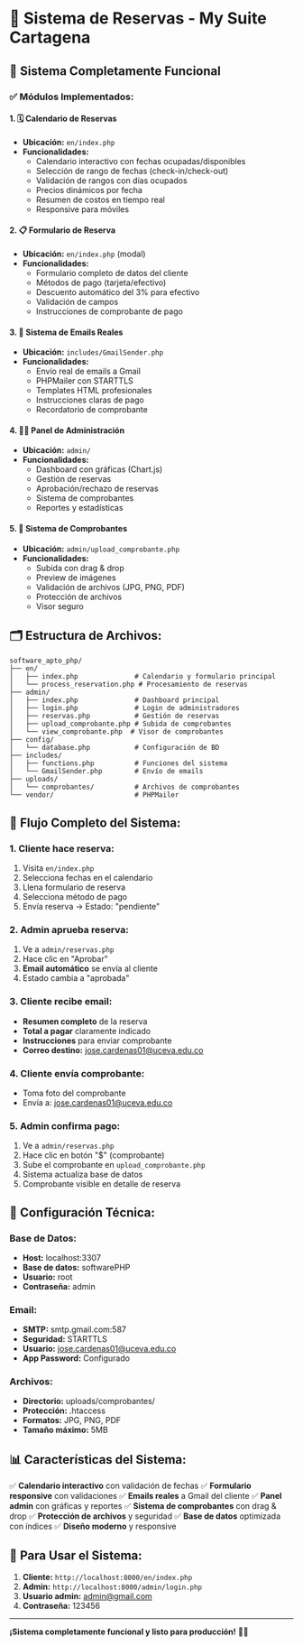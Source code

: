 # 🏨 Sistema de Reservas - My Suite Cartagena

## 🚀 **Sistema Completamente Funcional**

### ✅ **Módulos Implementados:**

#### **1. 🗓️ Calendario de Reservas**
- **Ubicación:** `en/index.php`
- **Funcionalidades:**
  - Calendario interactivo con fechas ocupadas/disponibles
  - Selección de rango de fechas (check-in/check-out)
  - Validación de rangos con días ocupados
  - Precios dinámicos por fecha
  - Resumen de costos en tiempo real
  - Responsive para móviles

#### **2. 📋 Formulario de Reserva**
- **Ubicación:** `en/index.php` (modal)
- **Funcionalidades:**
  - Formulario completo de datos del cliente
  - Métodos de pago (tarjeta/efectivo)
  - Descuento automático del 3% para efectivo
  - Validación de campos
  - Instrucciones de comprobante de pago

#### **3. 📧 Sistema de Emails Reales**
- **Ubicación:** `includes/GmailSender.php`
- **Funcionalidades:**
  - Envío real de emails a Gmail
  - PHPMailer con STARTTLS
  - Templates HTML profesionales
  - Instrucciones claras de pago
  - Recordatorio de comprobante

#### **4. 👨‍💼 Panel de Administración**
- **Ubicación:** `admin/`
- **Funcionalidades:**
  - Dashboard con gráficas (Chart.js)
  - Gestión de reservas
  - Aprobación/rechazo de reservas
  - Sistema de comprobantes
  - Reportes y estadísticas

#### **5. 💾 Sistema de Comprobantes**
- **Ubicación:** `admin/upload_comprobante.php`
- **Funcionalidades:**
  - Subida con drag & drop
  - Preview de imágenes
  - Validación de archivos (JPG, PNG, PDF)
  - Protección de archivos
  - Visor seguro

## 🗂️ **Estructura de Archivos:**

```
software_apto_php/
├── en/
│   ├── index.php              # Calendario y formulario principal
│   └── process_reservation.php # Procesamiento de reservas
├── admin/
│   ├── index.php              # Dashboard principal
│   ├── login.php              # Login de administradores
│   ├── reservas.php           # Gestión de reservas
│   ├── upload_comprobante.php # Subida de comprobantes
│   └── view_comprobante.php  # Visor de comprobantes
├── config/
│   └── database.php           # Configuración de BD
├── includes/
│   ├── functions.php          # Funciones del sistema
│   └── GmailSender.php        # Envío de emails
├── uploads/
│   └── comprobantes/          # Archivos de comprobantes
└── vendor/                    # PHPMailer
```

## 🎯 **Flujo Completo del Sistema:**

### **1. Cliente hace reserva:**
1. Visita `en/index.php`
2. Selecciona fechas en el calendario
3. Llena formulario de reserva
4. Selecciona método de pago
5. Envía reserva → Estado: "pendiente"

### **2. Admin aprueba reserva:**
1. Ve a `admin/reservas.php`
2. Hace clic en "Aprobar"
3. **Email automático** se envía al cliente
4. Estado cambia a "aprobada"

### **3. Cliente recibe email:**
- **Resumen completo** de la reserva
- **Total a pagar** claramente indicado
- **Instrucciones** para enviar comprobante
- **Correo destino:** jose.cardenas01@uceva.edu.co

### **4. Cliente envía comprobante:**
- Toma foto del comprobante
- Envía a: jose.cardenas01@uceva.edu.co

### **5. Admin confirma pago:**
1. Ve a `admin/reservas.php`
2. Hace clic en botón "$" (comprobante)
3. Sube el comprobante en `upload_comprobante.php`
4. Sistema actualiza base de datos
5. Comprobante visible en detalle de reserva

## 🔧 **Configuración Técnica:**

### **Base de Datos:**
- **Host:** localhost:3307
- **Base de datos:** softwarePHP
- **Usuario:** root
- **Contraseña:** admin

### **Email:**
- **SMTP:** smtp.gmail.com:587
- **Seguridad:** STARTTLS
- **Usuario:** jose.cardenas01@uceva.edu.co
- **App Password:** Configurado

### **Archivos:**
- **Directorio:** uploads/comprobantes/
- **Protección:** .htaccess
- **Formatos:** JPG, PNG, PDF
- **Tamaño máximo:** 5MB

## 📊 **Características del Sistema:**

✅ **Calendario interactivo** con validación de fechas
✅ **Formulario responsive** con validaciones
✅ **Emails reales** a Gmail del cliente
✅ **Panel admin** con gráficas y reportes
✅ **Sistema de comprobantes** con drag & drop
✅ **Protección de archivos** y seguridad
✅ **Base de datos** optimizada con índices
✅ **Diseño moderno** y responsive

## 🚀 **Para Usar el Sistema:**

1. **Cliente:** `http://localhost:8000/en/index.php`
2. **Admin:** `http://localhost:8000/admin/login.php`
3. **Usuario admin:** admin@gmail.com
4. **Contraseña:** 123456

---

**¡Sistema completamente funcional y listo para producción!** 🎉✅
